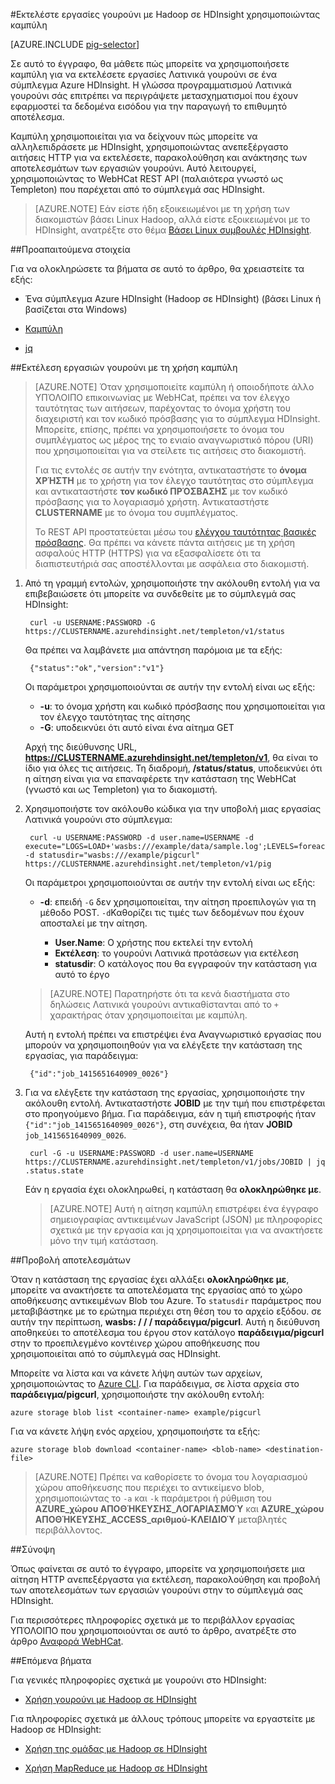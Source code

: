 <properties
   pageTitle="Χρήση Hadoop γουρούνι με καμπύλη στο HDInsight | Microsoft Azure"
   description="Μάθετε πώς μπορείτε να χρησιμοποιήσετε καμπύλη για να εκτελέσετε εργασίες Λατινικά γουρούνι σε ένα σύμπλεγμα Hadoop στο Azure HDInsight."
   services="hdinsight"
   documentationCenter=""
   authors="Blackmist"
   manager="jhubbard"
   editor="cgronlun"
    tags="azure-portal"/>

<tags
   ms.service="hdinsight"
   ms.devlang="na"
   ms.topic="article"
   ms.tgt_pltfrm="na"
   ms.workload="big-data"
   ms.date="08/23/2016"
   ms.author="larryfr"/>

#<a name="run-pig-jobs-with-hadoop-on-hdinsight-by-using-curl"></a>Εκτελέστε εργασίες γουρούνι με Hadoop σε HDInsight χρησιμοποιώντας καμπύλη

[AZURE.INCLUDE [pig-selector](../../includes/hdinsight-selector-use-pig.md)]

Σε αυτό το έγγραφο, θα μάθετε πώς μπορείτε να χρησιμοποιήσετε καμπύλη για να εκτελέσετε εργασίες Λατινικά γουρούνι σε ένα σύμπλεγμα Azure HDInsight. Η γλώσσα προγραμματισμού Λατινικά γουρούνι σάς επιτρέπει να περιγράψετε μετασχηματισμοί που έχουν εφαρμοστεί τα δεδομένα εισόδου για την παραγωγή το επιθυμητό αποτέλεσμα.

Καμπύλη χρησιμοποιείται για να δείχνουν πώς μπορείτε να αλληλεπιδράσετε με HDInsight, χρησιμοποιώντας ανεπεξέργαστο αιτήσεις HTTP για να εκτελέσετε, παρακολούθηση και ανάκτησης των αποτελεσμάτων των εργασιών γουρούνι. Αυτό λειτουργεί, χρησιμοποιώντας το WebHCat REST API (παλαιότερα γνωστό ως Templeton) που παρέχεται από το σύμπλεγμά σας HDInsight.

> [AZURE.NOTE] Εάν είστε ήδη εξοικειωμένοι με τη χρήση των διακομιστών βάσει Linux Hadoop, αλλά είστε εξοικειωμένοι με το HDInsight, ανατρέξτε στο θέμα [Βάσει Linux συμβουλές HDInsight](hdinsight-hadoop-linux-information.md).

##<a id="prereq"></a>Προαπαιτούμενα στοιχεία

Για να ολοκληρώσετε τα βήματα σε αυτό το άρθρο, θα χρειαστείτε τα εξής:

* Ένα σύμπλεγμα Azure HDInsight (Hadoop σε HDInsight) (βάσει Linux ή βασίζεται στα Windows)

* [Καμπύλη](http://curl.haxx.se/)

* [jq](http://stedolan.github.io/jq/)

##<a id="curl"></a>Εκτέλεση εργασιών γουρούνι με τη χρήση καμπύλη

> [AZURE.NOTE] Όταν χρησιμοποιείτε καμπύλη ή οποιοδήποτε άλλο ΥΠΌΛΟΙΠΟ επικοινωνίας με WebHCat, πρέπει να τον έλεγχο ταυτότητας των αιτήσεων, παρέχοντας το όνομα χρήστη του διαχειριστή και τον κωδικό πρόσβασης για το σύμπλεγμα HDInsight. Μπορείτε, επίσης, πρέπει να χρησιμοποιήσετε το όνομα του συμπλέγματος ως μέρος της το ενιαίο αναγνωριστικό πόρου (URI) που χρησιμοποιείται για να στείλετε τις αιτήσεις στο διακομιστή.
>
> Για τις εντολές σε αυτήν την ενότητα, αντικαταστήστε το **όνομα ΧΡΉΣΤΗ** με το χρήστη για τον έλεγχο ταυτότητας στο σύμπλεγμα και αντικαταστήστε **τον κωδικό ΠΡΌΣΒΑΣΗΣ** με τον κωδικό πρόσβασης για το λογαριασμό χρήστη. Αντικαταστήστε **CLUSTERNAME** με το όνομα του συμπλέγματος.
>
> Το REST API προστατεύεται μέσω του [ελέγχου ταυτότητας βασικές πρόσβασης](http://en.wikipedia.org/wiki/Basic_access_authentication). Θα πρέπει να κάνετε πάντα αιτήσεις με τη χρήση ασφαλούς HTTP (HTTPS) για να εξασφαλίσετε ότι τα διαπιστευτήριά σας αποστέλλονται με ασφάλεια στο διακομιστή.

1. Από τη γραμμή εντολών, χρησιμοποιήστε την ακόλουθη εντολή για να επιβεβαιώσετε ότι μπορείτε να συνδεθείτε με το σύμπλεγμά σας HDInsight:

        curl -u USERNAME:PASSWORD -G https://CLUSTERNAME.azurehdinsight.net/templeton/v1/status

    Θα πρέπει να λαμβάνετε μια απάντηση παρόμοια με τα εξής:

        {"status":"ok","version":"v1"}

    Οι παράμετροι χρησιμοποιούνται σε αυτήν την εντολή είναι ως εξής:

    * **-u**: το όνομα χρήστη και κωδικό πρόσβασης που χρησιμοποιείται για τον έλεγχο ταυτότητας της αίτησης
    * **-G**: υποδεικνύει ότι αυτό είναι ένα αίτημα GET

    Αρχή της διεύθυνσης URL, **https://CLUSTERNAME.azurehdinsight.net/templeton/v1**, θα είναι το ίδιο για όλες τις αιτήσεις. Τη διαδρομή, **/status/status**, υποδεικνύει ότι η αίτηση είναι για να επαναφέρετε την κατάσταση της WebHCat (γνωστό και ως Templeton) για το διακομιστή.

2. Χρησιμοποιήστε τον ακόλουθο κώδικα για την υποβολή μιας εργασίας Λατινικά γουρούνι στο σύμπλεγμα:

        curl -u USERNAME:PASSWORD -d user.name=USERNAME -d execute="LOGS=LOAD+'wasbs:///example/data/sample.log';LEVELS=foreach+LOGS+generate+REGEX_EXTRACT($0,'(TRACE|DEBUG|INFO|WARN|ERROR|FATAL)',1)+as+LOGLEVEL;FILTEREDLEVELS=FILTER+LEVELS+by+LOGLEVEL+is+not+null;GROUPEDLEVELS=GROUP+FILTEREDLEVELS+by+LOGLEVEL;FREQUENCIES=foreach+GROUPEDLEVELS+generate+group+as+LOGLEVEL,COUNT(FILTEREDLEVELS.LOGLEVEL)+as+count;RESULT=order+FREQUENCIES+by+COUNT+desc;DUMP+RESULT;" -d statusdir="wasbs:///example/pigcurl" https://CLUSTERNAME.azurehdinsight.net/templeton/v1/pig

    Οι παράμετροι χρησιμοποιούνται σε αυτήν την εντολή είναι ως εξής:

    * **-d**: επειδή `-G` δεν χρησιμοποιείται, την αίτηση προεπιλογών για τη μέθοδο POST. `-d`Καθορίζει τις τιμές των δεδομένων που έχουν αποσταλεί με την αίτηση.

        * **User.Name**: Ο χρήστης που εκτελεί την εντολή
        * **Εκτέλεση**: το γουρούνι Λατινικά προτάσεων για εκτέλεση
        * **statusdir**: Ο κατάλογος που θα εγγραφούν την κατάσταση για αυτό το έργο

    > [AZURE.NOTE] Παρατηρήστε ότι τα κενά διαστήματα στο δηλώσεις Λατινικά γουρούνι αντικαθίστανται από το `+` χαρακτήρας όταν χρησιμοποιείται με καμπύλη.

    Αυτή η εντολή πρέπει να επιστρέψει ένα Αναγνωριστικό εργασίας που μπορούν να χρησιμοποιηθούν για να ελέγξετε την κατάσταση της εργασίας, για παράδειγμα:

        {"id":"job_1415651640909_0026"}

3. Για να ελέγξετε την κατάσταση της εργασίας, χρησιμοποιήστε την ακόλουθη εντολή. Αντικαταστήστε **JOBID** με την τιμή που επιστρέφεται στο προηγούμενο βήμα. Για παράδειγμα, εάν η τιμή επιστροφής ήταν `{"id":"job_1415651640909_0026"}`, στη συνέχεια, θα ήταν **JOBID** `job_1415651640909_0026`.

        curl -G -u USERNAME:PASSWORD -d user.name=USERNAME https://CLUSTERNAME.azurehdinsight.net/templeton/v1/jobs/JOBID | jq .status.state

    Εάν η εργασία έχει ολοκληρωθεί, η κατάσταση θα **ολοκληρώθηκε με**.

    > [AZURE.NOTE] Αυτή η αίτηση καμπύλη επιστρέφει ένα έγγραφο σημειογραφίας αντικειμένων JavaScript (JSON) με πληροφορίες σχετικά με την εργασία και jq χρησιμοποιείται για να ανακτήσετε μόνο την τιμή κατάσταση.

##<a id="results"></a>Προβολή αποτελεσμάτων

Όταν η κατάσταση της εργασίας έχει αλλάξει **ολοκληρώθηκε με**, μπορείτε να ανακτήσετε τα αποτελέσματα της εργασίας από το χώρο αποθήκευσης αντικειμένων Blob του Azure. Το `statusdir` παράμετρος που μεταβιβάστηκε με το ερώτημα περιέχει στη θέση του το αρχείο εξόδου. σε αυτήν την περίπτωση, **wasbs: / / / παράδειγμα/pigcurl**. Αυτή η διεύθυνση αποθηκεύει το αποτέλεσμα του έργου στον κατάλογο **παράδειγμα/pigcurl** στην το προεπιλεγμένο κοντέινερ χώρου αποθήκευσης που χρησιμοποιείται από το σύμπλεγμά σας HDInsight.

Μπορείτε να λίστα και να κάνετε λήψη αυτών των αρχείων, χρησιμοποιώντας το [Azure CLI](../xplat-cli-install.md). Για παράδειγμα, σε λίστα αρχεία στο **παράδειγμα/pigcurl**, χρησιμοποιήστε την ακόλουθη εντολή:

    azure storage blob list <container-name> example/pigcurl

Για να κάνετε λήψη ενός αρχείου, χρησιμοποιήστε τα εξής:

    azure storage blob download <container-name> <blob-name> <destination-file>

> [AZURE.NOTE] Πρέπει να καθορίσετε το όνομα του λογαριασμού χώρου αποθήκευσης που περιέχει το αντικείμενο blob, χρησιμοποιώντας το `-a` και `-k` παράμετροι ή ρύθμιση του **AZURE\_χώρου ΑΠΟΘΉΚΕΥΣΗΣ\_ΛΟΓΑΡΙΑΣΜΟΎ** και **AZURE\_χώρου ΑΠΟΘΉΚΕΥΣΗΣ\_ACCESS\_αριθμού-ΚΛΕΙΔΙΟΎ** μεταβλητές περιβάλλοντος.

##<a id="summary"></a>Σύνοψη

Όπως φαίνεται σε αυτό το έγγραφο, μπορείτε να χρησιμοποιήσετε μια αίτηση HTTP ανεπεξέργαστα για εκτέλεση, παρακολούθηση και προβολή των αποτελεσμάτων των εργασιών γουρούνι στην το σύμπλεγμά σας HDInsight.

Για περισσότερες πληροφορίες σχετικά με το περιβάλλον εργασίας ΥΠΌΛΟΙΠΟ που χρησιμοποιούνται σε αυτό το άρθρο, ανατρέξτε στο άρθρο [Αναφορά WebHCat](https://cwiki.apache.org/confluence/display/Hive/WebHCat+Reference).

##<a id="nextsteps"></a>Επόμενα βήματα

Για γενικές πληροφορίες σχετικά με γουρούνι στο HDInsight:

* [Χρήση γουρούνι με Hadoop σε HDInsight](hdinsight-use-pig.md)

Για πληροφορίες σχετικά με άλλους τρόπους μπορείτε να εργαστείτε με Hadoop σε HDInsight:

* [Χρήση της ομάδας με Hadoop σε HDInsight](hdinsight-use-hive.md)

* [Χρήση MapReduce με Hadoop σε HDInsight](hdinsight-use-mapreduce.md)
